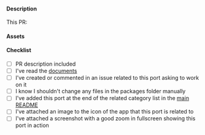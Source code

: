 #### Description

This PR:

#### Assets

<!--
If this PR is about a new port, you must provide:
  1. An image to the icon of the app that this port is related to
  2. A screenshot with a good zoom in fullscreen showing this port in action

If this PR is not about a new port: remove this "Assets" section 
-->

#### Checklist

<!--
Remove items that do not apply.
For completed items, change [ ] to [x].
-->

- [ ] PR description included
- [ ] I've read the [documents](README.md#documentation)
- [ ] I've created or commented in an issue related to this port asking to work on it
- [ ] I know I shouldn't change any files in the packages folder manually
- [ ] I've added this port at the end of the related category list in the [main README](README.md)
- [ ] I've attached an image to the icon of the app that this port is related to
- [ ] I've attached a screenshot with a good zoom in fullscreen showing this port in action
